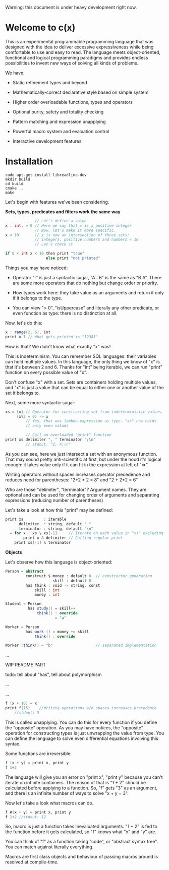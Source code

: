 Warning: this document is under heavy development right now. 

# Welcome to c(x)

This is an experimental programmable programming language that was designed with the idea to deliver excessive expressiveness while being comfortable to use and easy to read. The language meets object-oriented, functional and logical programming paradigms and provides endless possibilities to invent new ways of solving all kinds of problems.

We have:

+ Static refinement types and beyond

+ Mathematically-correct declarative style based on simple system

+ Higher order overloadable functions, types and operators

+ Optional purity, safety and totality checking

+ Pattern matching and expression unapplying

+ Powerful macro system and evaluation control

+ Interactive development features

# Installation

```
sudo apt-get install libreadline-dev
mkdir build
cd build
cmake ..
make
```



Let's begin with features we've been considering. 

**Sets, types, predicates and filters work the same way**


```scala
             // Let's define a value
x : int, > 0 // Here we say that x is a positive integer
             // Now, let's make it more specific.
x < 10       // x is now an intersection of three sets:
             // integers, positive numbers and numbers < 10
             // Let's check it

if 0 < int x < 10 then print "true"
                  else print "not printed"
```
Things you may have noticed:

+ Operator ":" is just a syntactic sugar, "A : B" is the same as "B A". There are some more operators that do nothing but change order or priority.

+ How types work here: they take value as an arguments and return it only if it belongs to the type.

+ You can view "> 0", "isUppercase" and literally any other predicate, or even function as type: there is no distinction at all.

Now, let's do this:

```scala
x : range(2, 6), int
print x-1 // What gets printed is "12345"
```
How is that? We didn't know what exactly "x" was!

This is indeterminism. You can remember SQL languages: their variables can hold multiple values. In this language, the only thing we know of "x" is that it's between 2 and 6. Thanks for "int" being iterable, we can run "print" function on every possible value of "x".

Don't confuse "x" with a set. Sets are containers holding multiple values, and "x" is just a value that can be equal to either one or another value of the set it belongs to.

Next, some more syntactic sugar:

```scala
xs = {x} // Operator for constructing set from indeterministic values.
     (x%2 = 0) -> x
         // Yes, that was lambda-expression as type. "xs" now holds
         // only even values

         // Call an overloaded "print" function
print xs delimiter ", " terminator ";\n"
         // stdout: "2, 4;\n"
```

As you can see, here we just intersect a set with an anonymous function. That may sound pretty anti-scientific at first, but under the hood it's logical enough: it takes value only if it can fit in the expression at left of "=>"

Writing operators without spaces increases operator precedence and reduces need for parentheses: "2+2 \* 2 = 8" and "2 + 2\*2 = 6"

Who are those "delimiter", "terminator"? Argument names. They are optional and can be used for changing order of arguments and separating expressions (reducing number of parentheses)

Let's take a look at how this "print" may be defined:

```scala
print xs         : iterable
      delimiter  : string, default " "
      terminator : string, default "\n"
  = for x : xs \ xs[-1]     // Iterate on each value in "xs" excluding last
        print x & delimiter // Calling regular print
    print xs[-1] & terminator   
```

**Objects**

Let's observe how this language is object-oriented:

```scala
Person = abstract                       
         construct $ money : default 0  // constructor generation
                     skill : default 0
         has think : void -> string, const
             skill : int
             money : int

Student = Person
          has study() = skill++
              think() : override
                      = "a"

Worker = Person
         has work () = money += skill
             think() : override

Worker::think() = "b"                   // separated implementation


```


...

WIP README PART

todo: tell about "has", tell about polymorphism


...

...


```scala
f (x + 10) = x
print f(15)    //Writing operations w/o spaces increases precedence
    //stdout: 5
```
This is called unapplying. You can do this for every function if you define the "opposite" operation. As you may have notices, the "opposite" operation for constructing types is just unwrapping the value from type. You can define the language to solve even differential equations involving this syntax.

Some functions are irreversible:

```scala
f (x + y) = print x, print y
f 1+2
```
The language will give you an error on "print x", "print y" because you can't iterate on infinite containers. The reason of that is "1 + 2" should be calculated before applying to a function. So, "f" gets "3" as an argument, and there is an infinite number of ways to solve "x + y = 3".

Now let's take a look what macros can do.
```scala
f #(x + y) = print x, print y
f 1+2 //stdout: 12
```
So, macro is just a function takes inevaluated arguments. "1 + 2" is fed to the function before it gets calculated, so "f" knows what "x" and "y" are.

You can think of "f" as a function taking "code", or "abstract syntax tree". You can match against literally everything.

Macros are first class objects and behaviour of passing macros around is resolved at compile-time.

